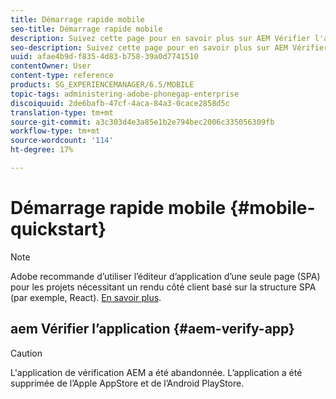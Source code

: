 ```yaml
---
title: Démarrage rapide mobile
seo-title: Démarrage rapide mobile
description: Suivez cette page pour en savoir plus sur AEM Vérifier l'application. L’application AEM Verify constitue un moyen rapide et facile d’exécuter vos applications mobiles AEM sur n’importe quel périphérique mobile iOS ou Android.
seo-description: Suivez cette page pour en savoir plus sur AEM Vérifier l'application. L’application AEM Verify constitue un moyen rapide et facile d’exécuter vos applications mobiles AEM sur n’importe quel périphérique mobile iOS ou Android.
uuid: afae4b9d-f835-4d83-b758-39a0d7741510
contentOwner: User
content-type: reference
products: SG_EXPERIENCEMANAGER/6.5/MOBILE
topic-tags: administering-adobe-phonegap-enterprise
discoiquuid: 2de6bafb-47cf-4aca-84a3-0cace2858d5c
translation-type: tm+mt
source-git-commit: a3c303d4e3a85e1b2e794bec2006c335056309fb
workflow-type: tm+mt
source-wordcount: '114'
ht-degree: 17%

---
```



# Démarrage rapide mobile {#mobile-quickstart}

>[!NOTE]
>
>Adobe recommande d’utiliser l’éditeur d’application d’une seule page (SPA) pour les projets nécessitant un rendu côté client basé sur la structure SPA (par exemple, React). [En savoir plus](/help/sites-developing/spa-overview.md).

## aem Vérifier l’application {#aem-verify-app}

>[!CAUTION]
>
>L&#39;application de vérification AEM a été abandonnée. L’application a été supprimée de l’Apple AppStore et de l’Android PlayStore.

